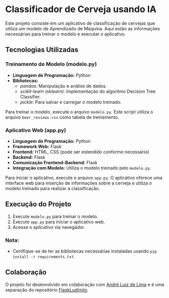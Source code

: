 # Classificador de Cerveja usando IA

Este projeto consiste em um aplicativo de classificação de cervejas que utiliza um modelo de Aprendizado de Máquina. Aqui estão as informações necessárias para treinar o modelo e executar o aplicativo.

## Tecnologias Utilizadas

### Treinamento do Modelo (modelo.py)
- **Linguagem de Programação:** Python
- **Bibliotecas:**
  - *pandas:* Manipulação e análise de dados.
  - *scikit-learn (sklearn):* Implementação do algoritmo Decision Tree Classifier.
  - *pickle:* Para salvar e carregar o modelo treinado.

Para treinar o modelo, execute o arquivo `modelo.py`. Este script utiliza o arquivo `beer_reviews.csv` como tabela de treinamento.

### Aplicativo Web (app.py)
- **Linguagem de Programação:** Python
- **Framework Web:** Flask
- **Frontend:** HTML, CSS (pode ser estendido conforme necessário)
- **Backend:** Flask
- **Comunicação Frontend-Backend:** Flask
- **Integração com Modelo:** Utiliza o modelo treinado pelo `modelo.py`.

Para iniciar o aplicativo, execute o arquivo `app.py`. O aplicativo oferece uma interface web para inserção de informações sobre a cerveja e utiliza o modelo treinado para realizar a classificação.

## Execução do Projeto

1. Execute `modelo.py` para treinar o modelo.
2. Execute `app.py` para iniciar o aplicativo web.
3. Acesse o aplicativo via navegador.

### Nota:
- Certifique-se de ter as bibliotecas necessárias instaladas usando `pip install -r requirements.txt`.


## Colaboração

O projeto foi desenvolvido em colaboração com [André Luiz de Lima](https://github.com/andredevsec/) e é uma separação do repositório [FlaskLudimilo](https://github.com/andredevsec/flaskludimilo).